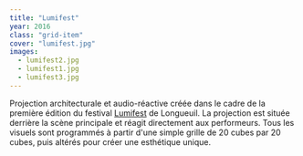 ```yaml
---
title: "Lumifest"
year: 2016
class: "grid-item"
cover: "lumifest.jpg"
images:
  - lumifest2.jpg
  - lumifest1.jpg
  - lumifest3.jpg
---
```


Projection architecturale et audio-réactive créée dans le cadre de la première édition du festival [Lumifest](https://www.facebook.com/lumifest/) de Longueuil. La projection est située derrière la scène principale et réagit directement aux performeurs. Tous les visuels sont programmés à partir d'une simple grille de 20 cubes par 20 cubes, puis altérés pour créer une esthétique unique.
